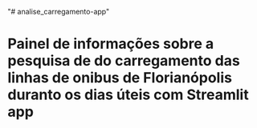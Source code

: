 "# analise_carregamento-app" 
# Painel de informações sobre a pesquisa de do carregamento das linhas de onibus de Florianópolis duranto os dias úteis com Streamlit app